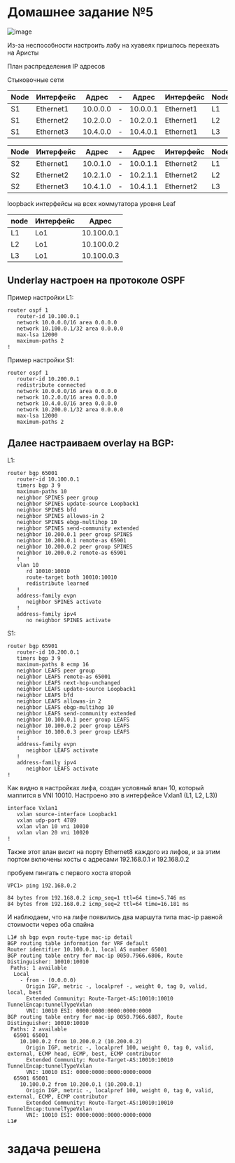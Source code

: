 # Домашнее задание №5

![image](https://github.com/pavbox-pavbox/course_otus/assets/97456111/e45441b8-704f-4938-a49d-f7e8404b4191)

Из-за неспособности настроить лабу на хуавеях пришлось переехать на Аристы

План распределения IP адресов

Стыковочные сети

|Node|Интерфейс|Адрес|-|Адрес|Интерфейс|Node|
|-|-|-|-|-|-|-|
|S1|Ethernet1|10.0.0.0|-|10.0.0.1|Ethernet1|L1|
|S1|Ethernet2|10.2.0.0|-|10.2.0.1|Ethernet1|L2|
|S1|Ethernet3|10.4.0.0|-|10.4.0.1|Ethernet1|L3|

|Node|Интерфейс|Адрес|-|Адрес|Интерфейс|Node|
|-|-|-|-|-|-|-|
|S2|Ethernet1|10.0.1.0|-|10.0.1.1|Ethernet2|L1|
|S2|Ethernet2|10.2.1.0|-|10.2.1.1|Ethernet2|L2|
|S2|Ethernet3|10.4.1.0|-|10.4.1.1|Ethernet2|L3|

loopback интерфейсы на всех коммутатора уровня Leaf

|node|Интерфейс|Адрес|
|-|-|-|
|L1|Lo1|10.100.0.1|
|L2|Lo1|10.100.0.2|
|L3|Lo1|10.100.0.3|

## Underlay настроен на протоколе OSPF

Пример настройки L1:

    router ospf 1
       router-id 10.100.0.1
       network 10.0.0.0/16 area 0.0.0.0
       network 10.100.0.1/32 area 0.0.0.0
       max-lsa 12000
       maximum-paths 2
    !

Пример настройки S1:

    router ospf 1
       router-id 10.200.0.1
       redistribute connected
       network 10.0.0.0/16 area 0.0.0.0
       network 10.2.0.0/16 area 0.0.0.0
       network 10.4.0.0/16 area 0.0.0.0
       network 10.200.0.1/32 area 0.0.0.0
       max-lsa 12000
       maximum-paths 2

## Далее настраиваем overlay на BGP:

L1:

    router bgp 65001
       router-id 10.100.0.1
       timers bgp 3 9
       maximum-paths 10
       neighbor SPINES peer group
       neighbor SPINES update-source Loopback1
       neighbor SPINES bfd
       neighbor SPINES allowas-in 2
       neighbor SPINES ebgp-multihop 10
       neighbor SPINES send-community extended
       neighbor 10.200.0.1 peer group SPINES
       neighbor 10.200.0.1 remote-as 65901
       neighbor 10.200.0.2 peer group SPINES
       neighbor 10.200.0.2 remote-as 65901
       !
       vlan 10
          rd 10010:10010
          route-target both 10010:10010
          redistribute learned
       !
       address-family evpn
          neighbor SPINES activate
       !
       address-family ipv4
          no neighbor SPINES activate

S1:

    router bgp 65901
       router-id 10.200.0.1
       timers bgp 3 9
       maximum-paths 8 ecmp 16
       neighbor LEAFS peer group
       neighbor LEAFS remote-as 65001
       neighbor LEAFS next-hop-unchanged
       neighbor LEAFS update-source Loopback1
       neighbor LEAFS bfd
       neighbor LEAFS allowas-in 2
       neighbor LEAFS ebgp-multihop 10
       neighbor LEAFS send-community extended
       neighbor 10.100.0.1 peer group LEAFS
       neighbor 10.100.0.2 peer group LEAFS
       neighbor 10.100.0.3 peer group LEAFS
       !
       address-family evpn
          neighbor LEAFS activate
       !
       address-family ipv4
          neighbor LEAFS activate
    !

Как видно в настройках лифа, создан условный влан 10, который маппится в VNI 10010. Настроено это в интерфейсе Vxlan1 (L1, L2, L3))

    interface Vxlan1
       vxlan source-interface Loopback1
       vxlan udp-port 4789
       vxlan vlan 10 vni 10010
       vxlan vlan 20 vni 10020
    !

Также этот влан висит на порту Ethernet8 каждого из лифов, и за этим портом включены хосты с адресами 192.168.0.1 и 192.168.0.2

пробуем пингать с первого хоста второй

    VPC1> ping 192.168.0.2
    
    84 bytes from 192.168.0.2 icmp_seq=1 ttl=64 time=5.746 ms
    84 bytes from 192.168.0.2 icmp_seq=2 ttl=64 time=16.181 ms

И наблюдаем, что на лифе появились два маршута типа mac-ip равной стоимости через оба спайна

    L1# sh bgp evpn route-type mac-ip detail 
    BGP routing table information for VRF default
    Router identifier 10.100.0.1, local AS number 65001
    BGP routing table entry for mac-ip 0050.7966.6806, Route Distinguisher: 10010:10010
     Paths: 1 available
      Local
        - from - (0.0.0.0)
          Origin IGP, metric -, localpref -, weight 0, tag 0, valid, local, best
          Extended Community: Route-Target-AS:10010:10010 TunnelEncap:tunnelTypeVxlan
          VNI: 10010 ESI: 0000:0000:0000:0000:0000
    BGP routing table entry for mac-ip 0050.7966.6807, Route Distinguisher: 10010:10010
     Paths: 2 available
      65901 65001
        10.100.0.2 from 10.200.0.2 (10.200.0.2)
          Origin IGP, metric -, localpref 100, weight 0, tag 0, valid, external, ECMP head, ECMP, best, ECMP contributor
          Extended Community: Route-Target-AS:10010:10010 TunnelEncap:tunnelTypeVxlan
          VNI: 10010 ESI: 0000:0000:0000:0000:0000
      65901 65001
        10.100.0.2 from 10.200.0.1 (10.200.0.1)
          Origin IGP, metric -, localpref 100, weight 0, tag 0, valid, external, ECMP, ECMP contributor
          Extended Community: Route-Target-AS:10010:10010 TunnelEncap:tunnelTypeVxlan
          VNI: 10010 ESI: 0000:0000:0000:0000:0000
    L1#

# задача решена

